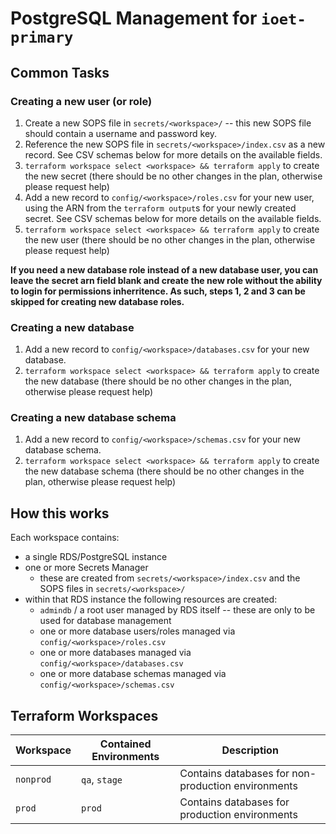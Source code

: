 
# PostgreSQL Management for `ioet-primary`

## Common Tasks

### Creating a new user (or role)

1. Create a new SOPS file in `secrets/<workspace>/` -- this new SOPS file should contain a username and password key.
2. Reference the new SOPS file in `secrets/<workspace>/index.csv` as a new record. See CSV schemas below for more details on the available fields.
3. `terraform workspace select <workspace> && terraform apply` to create the new secret (there should be no other changes in the plan, otherwise please request help)
4. Add a new record to `config/<workspace>/roles.csv` for your new user, using the ARN from the `terraform output`s for your newly created secret. See CSV schemas below for more details on the available fields.
5. `terraform workspace select <workspace> && terraform apply` to create the new user (there should be no other changes in the plan, otherwise please request help)

**If you need a new database role instead of a new database user, you can leave the secret arn field blank and create the new role without the ability to login for permissions inherritence. As such, steps 1, 2 and 3 can be skipped for creating new database roles.**

### Creating a new database

1. Add a new record to `config/<workspace>/databases.csv` for your new database.
2. `terraform workspace select <workspace> && terraform apply` to create the new database (there should be no other changes in the plan, otherwise please request help)

### Creating a new database schema

1. Add a new record to `config/<workspace>/schemas.csv` for your new database schema.
2. `terraform workspace select <workspace> && terraform apply` to create the new database schema (there should be no other changes in the plan, otherwise please request help)

## How this works

Each workspace contains:
- a single RDS/PostgreSQL instance
- one or more Secrets Manager
    - these are created from `secrets/<workspace>/index.csv` and the SOPS files in `secrets/<workspace>/`
- within that RDS instance the following resources are created:
    - `admindb` / a root user managed by RDS itself -- these are only to be used for database management
    - one or more database users/roles managed via `config/<workspace>/roles.csv`
    - one or more databases managed via `config/<workspace>/databases.csv`
    - one or more database schemas managed via `config/<workspace>/schemas.csv`

## Terraform Workspaces

| Workspace | Contained Environments | Description                                        |
|-----------|------------------------|----------------------------------------------------|
| `nonprod` | `qa`, `stage`          | Contains databases for non-production environments |
| `prod`    | `prod`                 | Contains databases for production environments     |

